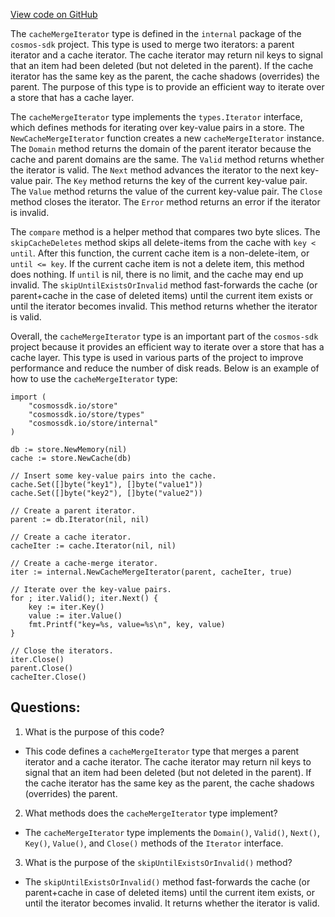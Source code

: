 [View code on GitHub](https://github.com/cosmos/cosmos-sdk/blob/main/store/cachekv/internal/mergeiterator.go)

The `cacheMergeIterator` type is defined in the `internal` package of the `cosmos-sdk` project. This type is used to merge two iterators: a parent iterator and a cache iterator. The cache iterator may return nil keys to signal that an item had been deleted (but not deleted in the parent). If the cache iterator has the same key as the parent, the cache shadows (overrides) the parent. The purpose of this type is to provide an efficient way to iterate over a store that has a cache layer. 

The `cacheMergeIterator` type implements the `types.Iterator` interface, which defines methods for iterating over key-value pairs in a store. The `NewCacheMergeIterator` function creates a new `cacheMergeIterator` instance. The `Domain` method returns the domain of the parent iterator because the cache and parent domains are the same. The `Valid` method returns whether the iterator is valid. The `Next` method advances the iterator to the next key-value pair. The `Key` method returns the key of the current key-value pair. The `Value` method returns the value of the current key-value pair. The `Close` method closes the iterator. The `Error` method returns an error if the iterator is invalid. 

The `compare` method is a helper method that compares two byte slices. The `skipCacheDeletes` method skips all delete-items from the cache with `key < until`. After this function, the current cache item is a non-delete-item, or `until <= key`. If the current cache item is not a delete item, this method does nothing. If `until` is nil, there is no limit, and the cache may end up invalid. The `skipUntilExistsOrInvalid` method fast-forwards the cache (or parent+cache in the case of deleted items) until the current item exists or until the iterator becomes invalid. This method returns whether the iterator is valid. 

Overall, the `cacheMergeIterator` type is an important part of the `cosmos-sdk` project because it provides an efficient way to iterate over a store that has a cache layer. This type is used in various parts of the project to improve performance and reduce the number of disk reads. Below is an example of how to use the `cacheMergeIterator` type:

```
import (
    "cosmossdk.io/store"
    "cosmossdk.io/store/types"
    "cosmossdk.io/store/internal"
)

db := store.NewMemory(nil)
cache := store.NewCache(db)

// Insert some key-value pairs into the cache.
cache.Set([]byte("key1"), []byte("value1"))
cache.Set([]byte("key2"), []byte("value2"))

// Create a parent iterator.
parent := db.Iterator(nil, nil)

// Create a cache iterator.
cacheIter := cache.Iterator(nil, nil)

// Create a cache-merge iterator.
iter := internal.NewCacheMergeIterator(parent, cacheIter, true)

// Iterate over the key-value pairs.
for ; iter.Valid(); iter.Next() {
    key := iter.Key()
    value := iter.Value()
    fmt.Printf("key=%s, value=%s\n", key, value)
}

// Close the iterators.
iter.Close()
parent.Close()
cacheIter.Close()
```
## Questions: 
 1. What is the purpose of this code?
- This code defines a `cacheMergeIterator` type that merges a parent iterator and a cache iterator. The cache iterator may return nil keys to signal that an item had been deleted (but not deleted in the parent). If the cache iterator has the same key as the parent, the cache shadows (overrides) the parent.

2. What methods does the `cacheMergeIterator` type implement?
- The `cacheMergeIterator` type implements the `Domain()`, `Valid()`, `Next()`, `Key()`, `Value()`, and `Close()` methods of the `Iterator` interface.

3. What is the purpose of the `skipUntilExistsOrInvalid()` method?
- The `skipUntilExistsOrInvalid()` method fast-forwards the cache (or parent+cache in case of deleted items) until the current item exists, or until the iterator becomes invalid. It returns whether the iterator is valid.